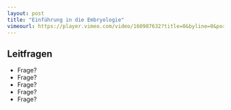 ```yaml
---
layout: post
title: "Einführung in die Embryologie"
vimeourl: https://player.vimeo.com/video/160987632?title=0&byline=0&portrait=0
---
```

## Leitfragen
- Frage?
- Frage?
- Frage?
- Frage?
- Frage?

